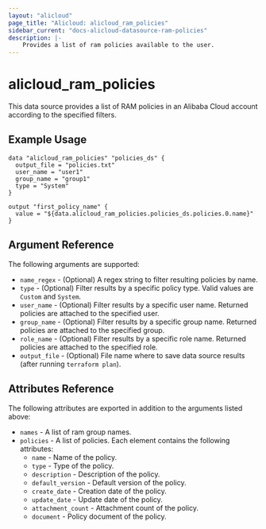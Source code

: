 ```yaml
---
layout: "alicloud"
page_title: "Alicloud: alicloud_ram_policies"
sidebar_current: "docs-alicloud-datasource-ram-policies"
description: |-
    Provides a list of ram policies available to the user.
---
```


# alicloud\_ram\_policies

This data source provides a list of RAM policies in an Alibaba Cloud account according to the specified filters.

## Example Usage

```
data "alicloud_ram_policies" "policies_ds" {
  output_file = "policies.txt"
  user_name = "user1"
  group_name = "group1"
  type = "System"
}

output "first_policy_name" {
  value = "${data.alicloud_ram_policies.policies_ds.policies.0.name}"
}
```

## Argument Reference

The following arguments are supported:

* `name_regex` - (Optional) A regex string to filter resulting policies by name.
* `type` - (Optional) Filter results by a specific policy type. Valid values are `Custom` and `System`.
* `user_name` - (Optional) Filter results by a specific user name. Returned policies are attached to the specified user.
* `group_name` - (Optional) Filter results by a specific group name. Returned policies are attached to the specified group.
* `role_name` - (Optional) Filter results by a specific role name. Returned policies are attached to the specified role.
* `output_file` - (Optional) File name where to save data source results (after running `terraform plan`).

## Attributes Reference

The following attributes are exported in addition to the arguments listed above:

* `names` - A list of ram group names.
* `policies` - A list of policies. Each element contains the following attributes:
  * `name` - Name of the policy.
  * `type` - Type of the policy.
  * `description` - Description of the policy.
  * `default_version` - Default version of the policy.
  * `create_date` - Creation date of the policy.
  * `update_date` - Update date of the policy.
  * `attachment_count` - Attachment count of the policy.
  * `document` - Policy document of the policy.
